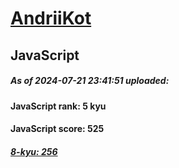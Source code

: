 # [AndriiKot](https://www.codewars.com/users/AndriiKot) 
## JavaScript
##### As of 2024-07-21 23:41:51 uploaded:
#### JavaScript rank: 5 kyu
#### JavaScript score: 525
##### [8-kyu: 256](https://github.com/AndriiKot/JavaScript__CodeWars/tree/main/kyu-8)

